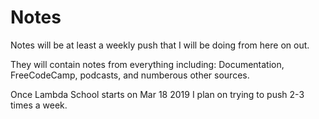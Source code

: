 # Notes
Notes will be at least a weekly push that I will be doing from here on out. 

They will contain notes from everything including: Documentation, FreeCodeCamp, podcasts, and numberous other sources.

Once Lambda School starts on Mar 18 2019 I plan on trying to push 2-3 times a week.
